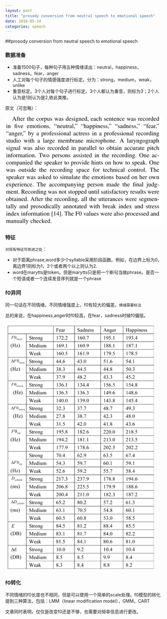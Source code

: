 ```yaml
---
layout: post
title: "prosody conversion from neutral speech to emotional speech"
date: 2016-05-24
categories: speech
---
```



##prosody conversion from neutral speech to emotional speech

###  数据准备
* 准备1500句子，每种句子用五种情绪读出：neutral，happiness，sadness，fear，anger
* 人工对每个句子的情感强度进行标定。分为：strong，medium，weak，unlike
* 重音标定。3个人对每个句子进行标定。3个人都认为重音，则标为3；2个人认为是1则认为是2,依此类推。

原文（可忽略）：

![image](../assets/prosody/data_record.png)

### 特征
`对现有特征可改进之处`：

* 对于距离phrase,word多少个syllable采用阶段函数。例如，在边界上标为0，离边界1则标为1，2个或者两个以上则认为2.
* word在marytts是token。但是marytts只是把一个断句当做phrase。是否一个短语或者一个连续发音序列就是一个phrase

### f0异同

同一句话在不同情绪，不同情绪强度上，f0有较大的偏差。`情绪需要标注`

总的来说，在happiness,anger时f0较高，在fear，sadness时候f0偏低。

![image](../assets/prosody/prosody_f0.png)

### f0转化
不同情绪的f0长度也不相同，但是可以使用一个简单的scale处理。f0模型的转化提到三种算法，包括：LMM（linear modification model），GMM，CART

文章同时表明，仅仅是改变f0还是不够，也需要对频率信息进行更改。